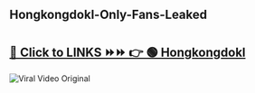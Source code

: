 
 ## Hongkongdokl-Only-Fans-Leaked

# <h2><a href="https://clipsfans.com/Hongkongdokl&ref=git">🔗 Click to LINKS ⏩⏩ 👉 🟢 Hongkongdokl </a></h2>

<a href="https://clipsfans.com/Hongkongdokl&ref=git" rel="nofollow" data-target="animated-image.originalLink"><img src="https://i.ibb.co.com/xMMVF88/686577567.gif" alt="Viral Video Original" style="max-width: 100%; display: inline-block;" data-target="animated-image.originalImage"></a>
